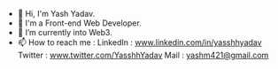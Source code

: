- 👋 Hi, I'm Yash Yadav.
- 👀 I'm a Front-end Web Developer.
- 🌱 I’m currently into Web3.
- 📫 How to reach me : 
LinkedIn : www.linkedin.com/in/yasshhyadav
Twitter : www.twitter.com/YasshhYadav
Mail : yashm421@gmail.com

<!---
YasshhYadav/YasshhYadav is a ✨ special ✨ repository because its `README.md` (this file) appears on your GitHub profile.
You can click the Preview link to take a look at your changes.
--->
